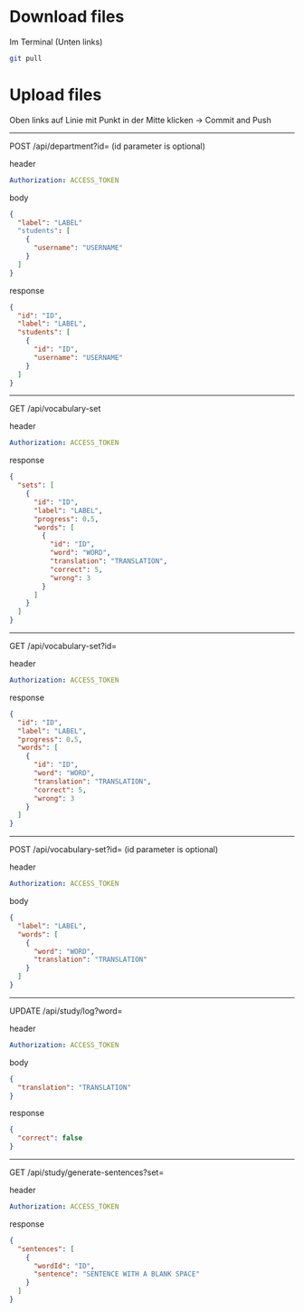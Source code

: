 # Download files

Im Terminal (Unten links)
```bash
git pull
```

# Upload files

Oben links auf Linie mit Punkt in der Mitte klicken
-> Commit and Push

---

POST /api/department?id=<ID> (id parameter is optional)

header
```yaml
Authorization: ACCESS_TOKEN
```

body
```json
{
  "label": "LABEL"
  "students": [
    {
      "username": "USERNAME"
    }
  ]
}
```

response
```json
{
  "id": "ID",
  "label": "LABEL",
  "students": [
    {
      "id": "ID",
      "username": "USERNAME"
    }
  ]
}
```

---

GET /api/vocabulary-set

header
```yaml
Authorization: ACCESS_TOKEN
```

response
```json
{
  "sets": [
    {
      "id": "ID",
      "label": "LABEL",
      "progress": 0.5,
      "words": [
        {
          "id": "ID",
          "word": "WORD",
          "translation": "TRANSLATION",
          "correct": 5,
          "wrong": 3
        }
      ]
    }
  ]
}
```

---

GET /api/vocabulary-set?id=<ID>

header
```yaml
Authorization: ACCESS_TOKEN
```

response
```json
{
  "id": "ID",
  "label": "LABEL",
  "progress": 0.5,
  "words": [
    {
      "id": "ID",
      "word": "WORD",
      "translation": "TRANSLATION",
      "correct": 5,
      "wrong": 3
    }
  ]
}
```

---

POST /api/vocabulary-set?id=<ID> (id parameter is optional)

header
```yaml
Authorization: ACCESS_TOKEN
```

body
```json
{
  "label": "LABEL",
  "words": [
    {
      "word": "WORD",
      "translation": "TRANSLATION"
    }
  ]
}
```

---

UPDATE /api/study/log?word=<ID>

header
```yaml
Authorization: ACCESS_TOKEN
```

body
```json
{
  "translation": "TRANSLATION"
}
```

response
```json
{
  "correct": false
}
```

---

GET /api/study/generate-sentences?set=<ID>

header
```yaml
Authorization: ACCESS_TOKEN
```

response
```json
{
  "sentences": [
    {
      "wordId": "ID",
      "sentence": "SENTENCE WITH A BLANK SPACE"
    }
  ]
}
```
